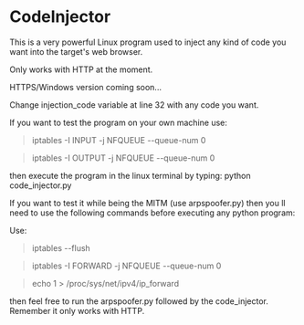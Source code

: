 # CodeInjector
This is a very powerful Linux program used to inject any kind of code you want into the target's web browser.

Only works with HTTP at the moment.

HTTPS/Windows version coming soon...

Change injection_code variable at line 32 with any code you want.

If you want to test the program on your own machine use:

>iptables -I INPUT -j NFQUEUE --queue-num 0

>iptables -I OUTPUT -j NFQUEUE --queue-num 0

then execute the program in the linux terminal by typing: python code_injector.py

If you want to test it while being the MITM (use arpspoofer.py) then you ll need to use the following commands before executing any python program:

Use:

>iptables --flush

>iptables -I FORWARD -j NFQUEUE --queue-num 0

>echo 1 > /proc/sys/net/ipv4/ip_forward

then feel free to run the arpspoofer.py followed by the code_injector. Remember it only works with HTTP.
